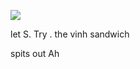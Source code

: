 ![](https://i.pinimg.com/564x/06/9c/8e/069c8e8751db16d14584f046e3928679.jpg)

let S. Try . the vinh sandwich

spits out Ah 
